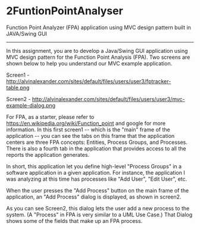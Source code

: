 # 2FuntionPointAnalyser
Function Point Analyzer (FPA) application using MVC design pattern built in JAVA/Swing GUI

------------------------------------------------------------------------------------------

In this assignment, you are to develop a Java/Swing GUI application using MVC design pattern for the Function Point Analysis (FPA). Two screens are shown below to help you understand our MVC example application.

Screen1 - http://alvinalexander.com/sites/default/files/users/user3/fptracker-table.png

Screen2 - http://alvinalexander.com/sites/default/files/users/user3/mvc-example-dialog.png

For FPA, as a starter, please refer to https://en.wikipedia.org/wiki/Function_point and google for more information. In this first screen1 -- which is the "main" frame of the application -- you can see the tabs on this frame that the application centers are three FPA concepts: Entities, Process Groups, and Processes. There is also a fourth tab in the application that provides access to all the reports the application generates.

In short, this application let you define high-level "Process Groups" in a software application in a given application. For instance, the application I was analyzing at this time has processes like "Add User", "Edit User", etc.

When the user presses the "Add Process" button on the main frame of the application, an "Add Process" dialog is displayed, as shown in screen2.

As you can see Screen2, this dialog lets the user add a new process to the system. (A "Process" in FPA is very similar to a UML Use Case.) That Dialog shows some of the fields that make up an FPA process.
